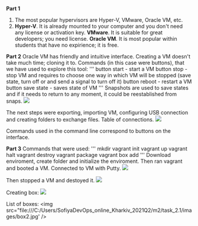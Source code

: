 **Part 1**
1. The most popular hypervisors are Hyper-V, VMware, Oracle VM, etc.
2. **Hyper-V**. It is already mounted to your computer and you don't need any license or activation key.
**VMware**. It is suitable for great developers; you need license.
**Oracle VM**. It is most popular within students that have no expirience; it is free.

**Part 2**
Oracle VM has friendly and intuitive interface. Creating a VM doesn't take much time; cloning it to.
Commands (in this case were buttons), that we have used to explore this tool:
''' 
button start - start a VM
button stop - stop VM and requires to choose one way in which VM will be stopped (save state, turn off or and send a signal to turn off it)
button reboot - restart a VM
button save state - saves state of VM
'''
Snapshots are used to save states and if it needs to return to any moment, it could be reestablished from snaps.
<img
src="file:///C:/Users/SofiyaDevOps_online_Kharkiv_2021Q2/m2/task_2.1/images/snap.jpg" />

The next steps were exporting, importing VM, configuring USB connection and creating folders to exchange files.
Table of connections.
<img
src="file:///C:/Users/SofiyaDevOps_online_Kharkiv_2021Q2/m2/task_2.1/images/table.jpg" />

Сommands used in the command line correspond to buttons on the interface.

**Part 3**
Commands that were used:
'''
mkdir 
vagrant init
vagrant up
vagrant halt
vagrant destroy
vagrant package
vagrant box add
'''
Download enviroment, create folder and initialize the enviroment.
Then ran vagrant and booted a VM.
Connected to VM with Putty.
<img
src="file:///C:/Users/SofiyaDevOps_online_Kharkiv_2021Q2/m2/task_2.1/images/date.jpg" />

Then stopped a VM and destoyed it.
<img
src="file:///C:/Users/SofiyaDevOps_online_Kharkiv_2021Q2/m2/task_2.1/images/destroy.jpg" />

Creating box:
<img
src="file:///C:/Users/SofiyaDevOps_online_Kharkiv_2021Q2/m2/task_2.1/images/box.jpg" />

List of boxes:
<img
src="file:///C:/Users/SofiyaDevOps_online_Kharkiv_2021Q2/m2/task_2.1/images/box2.jpg' />